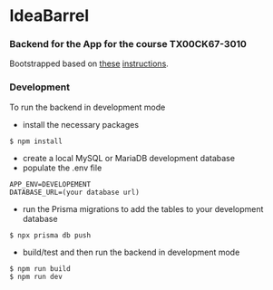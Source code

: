 # IdeaBarrel

### Backend for the App for the course TX00CK67-3010

Bootstrapped based on [these](https://medium.com/swlh/build-a-rest-api-with-express-js-and-typescript-dc2c8da89c52) [instructions](https://medium.com/@sudarshanadayananda/how-to-live-reload-typescript-node-server-bc40171fdb7).

### Development

To run the backend in development mode

* install the necessary packages
```
$ npm install
```
* create a local MySQL or MariaDB development database
* populate the .env file
```
APP_ENV=DEVELOPEMENT
DATABASE_URL=(your database url)
```

* run the Prisma migrations to add the tables to your development database
```
$ npx prisma db push
```
* build/test and then run the backend in development mode
```
$ npm run build
$ npm run dev
```

